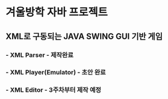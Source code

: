 # 겨울방학 자바 프로젝트

## XML로 구동되는 JAVA SWING GUI 기반 게임
### - XML Parser - 제작완료
### - XML Player(Emulator) - 초안 완료
### - XML Editor - 3주차부터 제작 예정
